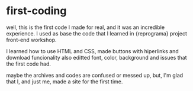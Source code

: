 # first-coding

well, this is the first code I made for real, and it was an incredible experience. 
I used as base the code that I learned in {reprograma} project front-end workshop. 

I learned how to use HTML and CSS, made buttons with hiperlinks and download funcionality also editted font, color, background and issues that the first code had.

maybe the archives and codes are confused or messed up, but, I'm glad that I, and just me, made a site for the first time.
